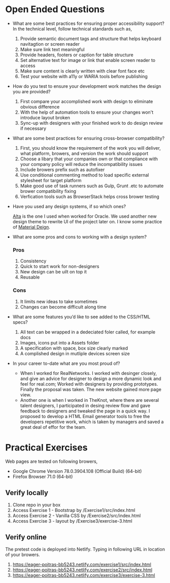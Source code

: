 # Open Ended Questions

- What are some best practices for ensuring proper accessibility support?
  In the technical level, follow technical standards such as,
  1. Provide semantic document tags and structure that helps keyboard navitagtion or screen reader
  2. Make sure link text meaningful
  3. Provide headers, footers or caption for table structure
  4. Set alternative text for image or link that enable screen reader to access
  5. Make sure content is clearly written with clear font face etc
  6. Test your website with a11y or WARIA tools before publishing

- How do you test to ensure your development work matches the design you are provided?
  1. First compare your accomplished work with design to eliminate obvious difference
  2. With the help of automation tools to ensure your changes won't introduce layout broken
  3. Sync-up with designers with your finished work to do design review if necessary
  
- What are some best practices for ensuring cross-browser compatibility?
  1. First, you should know the requirement of the work you will deliver, what platform, browers, and version the work should support
  2. Choose a libary that your companies own or that compliance with your company policy will reduce the incompatibility issues
  3. Include browers prefix such as autofixer
  4. Use conditional commenting method to load specific external stylesheet for target platform
  5. Make good use of task runners such as Gulp, Grunt .etc to automate brower compatibility fixing
  6. Verfication tools such as BrowserStack helps cross brower testing

- Have you used any design systems, if so which ones?
  
  [Alta](https://www.oracle.com/webfolder/ux/middleware/alta/index.html) is the one I used when worked for Oracle. We used another new design theme to rewrite UI of the project later on. I know some practice of [Material Deign](https://material.io/develop/web/).
  
- What are some pros and cons to working with a design system?
  ### Pros ###
  1. Consistency
  2. Quick to start work for non-designers
  3. New design can be uilt on top it
  4. Reusable
  ### Cons ###
  1. It limits new ideas to take sometimes
  2. Changes can become difficult along time
  
- What are some features you’d like to see added to the CSS/HTML specs?
  1. All text can be wrapped in a dedeciated foler called, for example docs
  2. Images, icons put into a Assets folder
  3. A specification with space, box size clearly marked
  4. A complished design in mutliple devices screen size
  
- In your career to-date what are you most proud of?
  - When I worked for RealNetworks. I worked with desinger closely, and give an advice for designer to design a more dynamic look and feel for real.com; Worked with designers by providing prototypes. Finally the proposal was taken. The new website gained more page view. 
  - Another one is when I worked in TheKnot, where there are several talent designers, I participated in desing review flow and gave feedback to designers and tweaked the page in a quick way. I proposed to develop a HTML Email generator tools to free the developers repetitive work, which is taken by managers and saved a great deal of effor for the team.

# Practical Exercises
Web pages are tested on following browers,
- Google Chrome Version 78.0.3904.108 (Official Build) (64-bit)
- Firefox Browser 71.0 (64-bit)

## Verify locally
1. Clone repo in your box
2. Access Exercise 1 - Bootstrap by <your path>/Exercise1/src/index.html
3. Access Exercise 2 - Vanilla CSS by <your path>/Exercise2/src/index.html
4. Access Exercise 3 - layout by <your path>/Exercise3/exercise-3.html
  
## Verify online
The pretest code is deployed into Netlify. Typing in following URL in location of your browers.
1. https://eager-poitras-bb5243.netlify.com/exercise1/src/index.html
2. https://eager-poitras-bb5243.netlify.com/exercise2/src/index.html
3. https://eager-poitras-bb5243.netlify.com/exercise3/exercise-3.html
